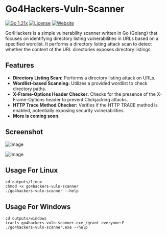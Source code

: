 # Go4Hackers-Vuln-Scanner

[![Go 1.21x](https://img.shields.io/badge/Go-1.21.x-blue.svg)](https://go.dev/) [![License](https://img.shields.io/badge/License-MIT%20License-red.svg)](https://raw.githubusercontent.com/kwa0x2/Go4Hackers-Vuln-Scanner/master/LICENSE) [![Website](https://img.shields.io/badge/Website-nettasec.com-red.svg)](https://nettasec.com/)

Go4Hackers is a simple vulnerability scanner written in Go (Golang) that focuses on identifying directory listing vulnerabilities in URLs based on a specified wordlist. It performs a directory listing attack scan to detect whether the content of the URL directories exposes directory listings.

## Features

- **Directory Listing Scan:** Performs a directory listing attack on URLs.
- **Wordlist-based Scanning:** Utilizes a provided wordlist to check directory paths.
- **X-Frame-Options Header Checker:** Checks for the presence of the X-Frame-Options header to prevent Clickjacking attacks.
- **HTTP Trace Method Checker:** Verifies if the HTTP TRACE method is enabled, potentially exposing security vulnerabilities.
- **More is coming soon.**


## Screenshot
![Image](https://i.hizliresim.com/m8b5zyz.png)

![Image](https://i.hizliresim.com/pzo58q3.png)


## Usage For Linux
```
cd outputs/linux
chmod +x go4hackers-vuln-scanner
./go4hackers-vuln-scanner --help
```

## Usage For Windows
```
cd outputs/windows
icacls go4hackers-vuln-scanner.exe /grant everyone:F
./go4hackers-vuln-scanner.exe --help
```
